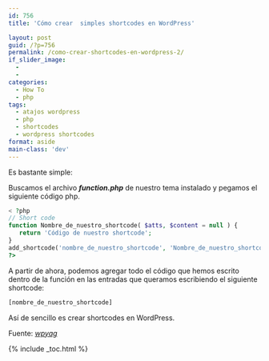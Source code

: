 ```yaml
---
id: 756
title: 'Cómo crear  simples shortcodes en WordPress'

layout: post
guid: /?p=756
permalink: /como-crear-shortcodes-en-wordpress-2/
if_slider_image:
  - 
  - 
categories:
  - How To
  - php
tags:
  - atajos wordpress
  - php
  - shortcodes
  - wordpress shortcodes
format: aside
main-class: 'dev'
---
```

Es bastante simple:

Buscamos el archivo ***function.php*** de nuestro tema instalado y pegamos el siguiente código php.

```php
< ?php
// Short code
function Nombre_de_nuestro_shortcode( $atts, $content = null ) {
   return 'Código de nuestro shortcode';
}
add_shortcode('nombre_de_nuestro_shortcode', 'Nombre_de_nuestro_shortcode');
?>

```

A partir de ahora, podemos agregar todo el código que hemos escrito dentro de la función en las entradas que queramos escribiendo el siguiente shortcode:

```bash
[nombre_de_nuestro_shortcode]
```

Así de sencillo es crear shortcodes en WordPress.

Fuente: <a href="http://www.wpyag.com/wordpress-tips-and-tricks/how-to-create-wordpress-shortcode-for-adsense/" target="_blank"><em>wpyag</em></a>



{% include _toc.html %}
